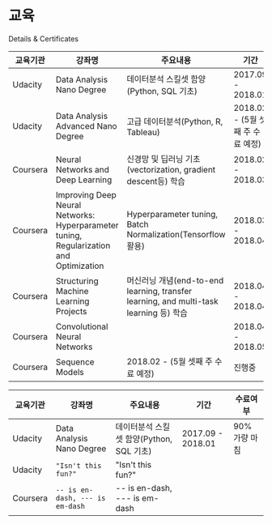# 교육
Details &amp; Certificates

|   교육기관    |          강좌명          |          주요내용          |        기간        |    수료여부   |
-------------- | ------------------------ | ------------------------- | ------------------ | -------------
    Udacity    | Data Analysis Nano Degree | 데이터분석 스킬셋 함양(Python, SQL 기초) | 2017.09 - 2018.01 | 90% 가량 마침
    Udacity    | Data Analysis Advanced Nano Degree | 고급 데이터분석(Python, R, Tableau) | 2018.02 - (5월 셋째 주 수료 예정) | 진행중
   Coursera    | Neural Networks and Deep Learning | 신경망 및 딥러닝 기초 (vectorization, gradient descent등) 학습 | 2018.02 - 2018.03 | 수료증(https://www.coursera.org/account/accomplishments/certificate/WP4TGRRXWJAY)
   Coursera    |Improving Deep Neural Networks: Hyperparameter tuning, Regularization and Optimization | Hyperparameter tuning, Batch Normalization(Tensorflow 활용) | 2018.03 - 2018.04 | 수료증(https://www.coursera.org/account/accomplishments/certificate/2MZ7BMHM9ZJT)
   Coursera    | Structuring Machine Learning Projects | 머신러닝 개념(end-to-end learning, transfer learning, and multi-task learning 등) 학습  | 2018.04 - 2018.04 | 수료증(https://www.coursera.org/account/accomplishments/certificate/ZLEWYA54LMFH)
   Coursera    | Convolutional Neural Networks |  | 2018.04 - 2018.05 | 수료증(https://www.coursera.org/account/accomplishments/certificate/52XX9GKK9NSW)
   Coursera    | Sequence Models  | 2018.02 - (5월 셋째 주 수료 예정) | 진행중


|교육기관                  | 강좌명                        | 주요내용              | 기간             | 수료여부             |
 ------------------------ | ---------------------------- | ------------------ | ------------------ | ------------------
| Udacity         | Data Analysis Nano Degree            | 데이터분석 스킬셋 함양(Python, SQL 기초) | 2017.09 - 2018.01 | 90% 가량 마침
| Udacity           | `"Isn't this fun?"`            | "Isn't this fun?" |
| Coursera           | `-- is en-dash, --- is em-dash` | -- is en-dash, --- is em-dash |
